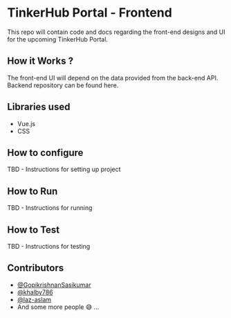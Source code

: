 # TinkerHub Portal - Frontend

This repo will contain code and docs regarding the front-end designs and UI for the upcoming TinkerHub Portal.

## How it Works ?

The front-end UI will depend on the data provided from the back-end API. Backend repository can be found here.

## Libraries used

* Vue.js
* CSS

## How to configure

TBD - Instructions for setting up project

## How to Run

TBD - Instructions for running

## How to Test 

TBD - Instructions for testing  

## Contributors

- [@GopikrishnanSasikumar](https://github.com/GopikrishnanSasikumar)
- [@khalby786](https://github.com/khalby786)
- [@laz-aslam](https://github.com/laz-aslam)
- And some more people :sweat_smile: ...
